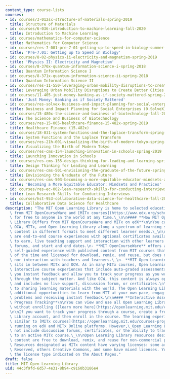 ```yaml
---
content_type: course-lists
courses:
- id: courses/3-012sx-structure-of-materials-spring-2019
  title: Structure of Materials
- id: courses/6-036-introduction-to-machine-learning-fall-2020
  title: Introduction to Machine Learning
- id: courses/mathematics-for-computer-science
  title: Mathematics for Computer Science
- id: courses/res-7-001-pre-7-01-getting-up-to-speed-in-biology-summer-2019
  title: 'Pre-7.01: Getting up to Speed in Biology'
- id: courses/8-02-physics-ii-electricity-and-magnetism-spring-2019
  title: 'Physics II: Electricity and Magnetism'
- id: courses/8-370x-quantum-information-science-i-spring-2018
  title: Quantum Information Science I
- id: courses/8-371x-quantum-information-science-ii-spring-2018
  title: Quantum Information Science II
- id: courses/res-11-550-leveraging-urban-mobility-disruptions-to-create-better-cities-spring-2021
  title: Leveraging Urban Mobility Disruptions to Create Better Cities
- id: courses/11-405-just-money-banking-as-if-society-mattered-spring-2021
  title: 'Just Money: Banking as if Society Mattered'
- id: courses/res-solvex-business-and-impact-planning-for-social-enterprises-0-solvex-summer-2021
  title: Business and Impact Planning for Social Enterprises (0.SolveX)
- id: courses/15-480x-the-science-and-business-of-biotechnology-fall-2021
  title: The Science and Business of Biotechnology
- id: courses/res-15-005-healthcare-finance-15-482x-spring-2019
  title: Healthcare Finance (15.482x)
- id: courses/18-031-system-functions-and-the-laplace-transform-spring-2019
  title: System Functions and the Laplace Transform
- id: courses/res-21h-001-visualizing-the-birth-of-modern-tokyo-spring-2021
  title: Visualizing the Birth of Modern Tokyo
- id: courses/res-cms-154-launching-innovation-in-schools-spring-2019
  title: Launching Innovation in Schools
- id: courses/res-cms-155-design-thinking-for-leading-and-learning-spring-2019
  title: Design Thinking for Leading and Learning
- id: courses/res-cms-501-envisioning-the-graduate-of-the-future-spring-2020
  title: Envisioning the Graduate of the Future
- id: courses/res-cms-503-becoming-a-more-equitable-educator-mindsets-and-practices-spring-2020
  title: 'Becoming a More Equitable Educator: Mindsets and Practices'
- id: courses/res-ec-002-lean-research-skills-for-conducting-interviews-spring-2021
  title: Lean Research Skills for Conducting Interviews
- id: courses/hst-953-collaborative-data-science-for-healthcare-fall-2020
  title: Collaborative Data Science for Healthcare
description: "The MIT Open Learning Library is home to selected educational content\
  \ from MIT OpenCourseWare and [MITx courses](https://www.edx.org/school/mitx), available\
  \ for free to anyone in the world at any time.\_\n\n#### **How MIT Open Learning\
  \ Library Differs from MIT OpenCourseWare and MITx on edX**\n\nYou can think of\
  \ OCW, MITx, and Open Learning Library along a spectrum of learning scenarios, presenting\
  \ content in different formats to meet different learner needs.\_\n\n- **MITx courses**\
  \ are end-to-end course experiences with optional certificates available for you\
  \ to earn, live teaching support and interaction with other learners in discussion\
  \ forums, and start and end dates.\n- **MIT OpenCourseWare** offers a completely\
  \ self-guided experience with published content from MIT courses that is open all\
  \ of the time and licensed for download, remix, and reuse, but does not offer certificates\
  \ nor interaction with teachers and learners.\_\n- **MIT Open Learning Library**\
  \ sits in between MITx and OCW. As in many MITx courses, Open Learning Library provides\
  \ interactive course experiences that include auto-graded assessments that give\
  \ you instant feedback and allow you to track your progress as you work your way\
  \ through the subject matter. And like OCW, this content is always open and self-guided\
  \ and includes no live support, discussion forum, or certificates.\n\nMIT is committed\
  \ to sharing learning materials with the world. The Open Learning Library provides\
  \ additional opportunities to learn from MIT at your own pace, engaging with interactive\
  \ problems and receiving instant feedback.\n\n#### **Interactive Assessments and\
  \ Progress Tracking**\n\nYou can view and use all Open Learning Library materials\
  \ without enrolling ([learn more here](https://openlearning.mit.edu/courses-programs/open-learning-library)).\_\
  \n\nIf you want to track your progress through a course, create a free Open Learning\
  \ Library account, and then enroll in the course. The learning experience will be\
  \ similar to [MITx courses](https://openlearning.mit.edu/courses-programs/mitx-courses)\
  \ running on edX and MITx Online platforms. However,\_Open Learning Library does\
  \ not include discussion forums, certificates, or the ability to transfer your progress\
  \ to an active MITx course.\_\n\nOpen Learning Library resources designated as OCW\
  \ content are free to download, remix, and reuse for non-commercial purposes.\_\
  \ Resources designated as MITx content have varying licenses: some are All Rights\
  \ Reserved, others Creative Commons, and some have mixed licenses. You will see\
  \ the license type indicated on the About Pages."
draft: false
title: MIT Open Learning Library
uid: 44c3f9fd-6d57-4e31-8b94-c9160b3186e4
---
```

